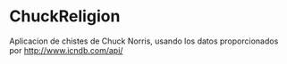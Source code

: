 # ChuckReligion

Aplicacion de chistes de Chuck Norris, usando los datos proporcionados por http://www.icndb.com/api/
